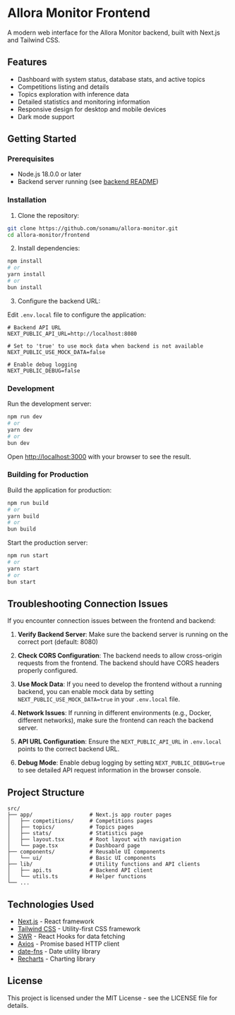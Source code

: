 # Allora Monitor Frontend

A modern web interface for the Allora Monitor backend, built with Next.js and Tailwind CSS.

## Features

-   Dashboard with system status, database stats, and active topics
-   Competitions listing and details
-   Topics exploration with inference data
-   Detailed statistics and monitoring information
-   Responsive design for desktop and mobile devices
-   Dark mode support

## Getting Started

### Prerequisites

-   Node.js 18.0.0 or later
-   Backend server running (see [backend README](../backend/README.md))

### Installation

1. Clone the repository:

```bash
git clone https://github.com/sonamu/allora-monitor.git
cd allora-monitor/frontend
```

2. Install dependencies:

```bash
npm install
# or
yarn install
# or
bun install
```

3. Configure the backend URL:

Edit `.env.local` file to configure the application:

```
# Backend API URL
NEXT_PUBLIC_API_URL=http://localhost:8080

# Set to 'true' to use mock data when backend is not available
NEXT_PUBLIC_USE_MOCK_DATA=false

# Enable debug logging
NEXT_PUBLIC_DEBUG=false
```

### Development

Run the development server:

```bash
npm run dev
# or
yarn dev
# or
bun dev
```

Open [http://localhost:3000](http://localhost:3000) with your browser to see the result.

### Building for Production

Build the application for production:

```bash
npm run build
# or
yarn build
# or
bun build
```

Start the production server:

```bash
npm run start
# or
yarn start
# or
bun start
```

## Troubleshooting Connection Issues

If you encounter connection issues between the frontend and backend:

1. **Verify Backend Server**: Make sure the backend server is running on the correct port (default: 8080)

2. **Check CORS Configuration**: The backend needs to allow cross-origin requests from the frontend. The backend should have CORS headers properly configured.

3. **Use Mock Data**: If you need to develop the frontend without a running backend, you can enable mock data by setting `NEXT_PUBLIC_USE_MOCK_DATA=true` in your `.env.local` file.

4. **Network Issues**: If running in different environments (e.g., Docker, different networks), make sure the frontend can reach the backend server.

5. **API URL Configuration**: Ensure the `NEXT_PUBLIC_API_URL` in `.env.local` points to the correct backend URL.

6. **Debug Mode**: Enable debug logging by setting `NEXT_PUBLIC_DEBUG=true` to see detailed API request information in the browser console.

## Project Structure

```
src/
├── app/                  # Next.js app router pages
│   ├── competitions/     # Competitions pages
│   ├── topics/           # Topics pages
│   ├── stats/            # Statistics page
│   ├── layout.tsx        # Root layout with navigation
│   └── page.tsx          # Dashboard page
├── components/           # Reusable UI components
│   └── ui/               # Basic UI components
├── lib/                  # Utility functions and API clients
│   ├── api.ts            # Backend API client
│   └── utils.ts          # Helper functions
└── ...
```

## Technologies Used

-   [Next.js](https://nextjs.org/) - React framework
-   [Tailwind CSS](https://tailwindcss.com/) - Utility-first CSS framework
-   [SWR](https://swr.vercel.app/) - React Hooks for data fetching
-   [Axios](https://axios-http.com/) - Promise based HTTP client
-   [date-fns](https://date-fns.org/) - Date utility library
-   [Recharts](https://recharts.org/) - Charting library

## License

This project is licensed under the MIT License - see the LICENSE file for details.
